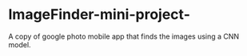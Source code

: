 # ImageFinder-mini-project-
A copy of  google photo mobile app that finds the images using a CNN model.
